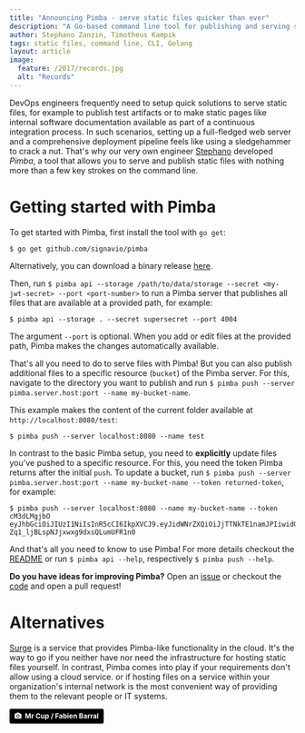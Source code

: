 ```yaml
---
title: "Announcing Pimba - serve static files quicker than ever"
description: "A Go-based command line tool for publishing and serving static files"
author: Stephano Zanzin, Timotheus Kampik
tags: static files, command line, CLI, Golang
layout: article
image:
  feature: /2017/records.jpg
  alt: "Records"
---
```


DevOps engineers frequently need to setup quick solutions to serve static files, for example to publish test artifacts or to make static pages like internal software documentation available as part of a continuous integration process.
In such scenarios, setting up a full-fledged web server and a comprehensive deployment pipeline feels like using a sledgehammer to crack a nut.
That's why our very own engineer [Stephano](https://github.com/microwaves) developed *Pimba*, a tool that allows you to serve and publish static files with nothing more than a few key strokes on the command line.

# Getting started with Pimba
To get started with Pimba, first install the tool with ``go get``:

```
$ go get github.com/signavio/pimba
```

Alternatively, you can download a binary release [here](https://github.com/signavio/pimba/releases/).

Then, run ``$ pimba api --storage /path/to/data/storage --secret <my-jwt-secret> --port <port-number>`` to run a Pimba server that publishes all files that are available at a provided path, for example:

```
$ pimba api --storage . --secret supersecret --port 4004
```

The argument ``--port`` is optional.
When you add or edit files at the provided path, Pimba makes the changes automatically available.

That's all you need to do to serve files with Pimba!
But you can also publish additional files to a specific resource (``bucket``) of the Pimba server.
For this, navigate to the directory you want to publish and run ``$ pimba push --server pimba.server.host:port --name my-bucket-name``.

This example makes the content of the current folder available at ``http://localhost:8080/test``:

```
$ pimba push --server localhost:8080 --name test
```

In contrast to the basic Pimba setup, you need to **explicitly** update files you've pushed to a specific resource.
For this, you need the token Pimba returns after the initial ``push``.
To update a bucket, run ``$ pimba push --server pimba.server.host:port --name my-bucket-name --token returned-token``, for example:

```
$ pimba push --server localhost:8080 --name my-bucket-name --token cM3dLMgjbO eyJhbGciOiJIUzI1NiIsInR5cCI6IkpXVCJ9.eyJidWNrZXQiOiJjTTNkTE1namJPIiwidGltZXN0YW1wIjoxNTA3OTA0MDY2fQ.zpSUeqH3JSI-Zq1_ljBLspNJjxwxg9dxsQLumUFR1n0
```

And that's all you need to know to use Pimba! For more details checkout the [README](https://github.com/signavio/pimba) or run ``$ pimba api --help``, respectively ``$ pimba push --help``.

**Do you have ideas for improving Pimba?**
Open an [issue](https://github.com/signavio/pimba/issues) or checkout the [code](https://github.com/signavio/pimba) and open a pull request!

# Alternatives
[Surge](http://surge.sh/) is a service that provides Pimba-like functionality in the cloud.
It's the way to go if you neither have nor need the infrastructure for hosting static files yourself.
In contrast, Pimba comes into play if your requirements don't allow using a cloud service. or if hosting files on a service within your organization's internal network is the most convenient way of providing them to the relevant people or IT systems.

<a style="background-color:black;color:white;text-decoration:none;padding:4px 6px;font-family:-apple-system, BlinkMacSystemFont, &quot;San Francisco&quot;, &quot;Helvetica Neue&quot;, Helvetica, Ubuntu, Roboto, Noto, &quot;Segoe UI&quot;, Arial, sans-serif;font-size:12px;font-weight:bold;line-height:1.2;display:inline-block;border-radius:3px;" href="https://unsplash.com/@iammrcup?utm_medium=referral&amp;utm_campaign=photographer-credit&amp;utm_content=creditBadge" target="_blank" rel="noopener noreferrer" title="Download free do whatever you want high-resolution photos from Mr Cup / Fabien Barral"><span style="display:inline-block;padding:2px 3px;"><svg xmlns="http://www.w3.org/2000/svg" style="height:12px;width:auto;position:relative;vertical-align:middle;top:-1px;fill:white;" viewBox="0 0 32 32"><title></title><path d="M20.8 18.1c0 2.7-2.2 4.8-4.8 4.8s-4.8-2.1-4.8-4.8c0-2.7 2.2-4.8 4.8-4.8 2.7.1 4.8 2.2 4.8 4.8zm11.2-7.4v14.9c0 2.3-1.9 4.3-4.3 4.3h-23.4c-2.4 0-4.3-1.9-4.3-4.3v-15c0-2.3 1.9-4.3 4.3-4.3h3.7l.8-2.3c.4-1.1 1.7-2 2.9-2h8.6c1.2 0 2.5.9 2.9 2l.8 2.4h3.7c2.4 0 4.3 1.9 4.3 4.3zm-8.6 7.5c0-4.1-3.3-7.5-7.5-7.5-4.1 0-7.5 3.4-7.5 7.5s3.3 7.5 7.5 7.5c4.2-.1 7.5-3.4 7.5-7.5z"></path></svg></span><span style="display:inline-block;padding:2px 3px;">Mr Cup / Fabien Barral</span></a>
